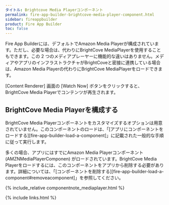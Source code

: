 ```yaml
---
タイトル: Brightcove Media Playerコンポーネント
permalink: fire-app-builder-brightcove-media-player-component.html
sidebar: fireappbuilder
product: Fire App Builder
toc: false
---
```


Fire App Builderには、デフォルトでAmazon Media Playerが構成されています。ただし、必要な場合は、代わりにBrightCove MediaPlayerを使用することもできます。この 2 つのメディアプレーヤーに機能的な違いはありません。メディアやアプリのインフラストラクチャがBrightCoveと密接に連携している場合は、Amazon Media Playerの代わりにBrightCove MediaPlayerをロードできます。

[Content Renderer] 画面の [Watch Now] ボタンをクリックすると、BrightCove Media Playerでコンテンツが再生されます。

## BrightCove Media Playerを構成する

BrightCove Media Playerコンポーネントをカスタマイズするオプションは用意されていません。このコンポーネントのロードは、「[アプリにコンポーネントをロードする][fire-app-builder-load-a-component]」に記載された一般的な手順に従って実行します。

多くの場合、アプリにはすでにAmazon Media Playerコンポーネント (AMZNMediaPlayerComponen) がロードされています。BrightCove Media Playerをロードするには、このコンポーネントをアプリから削除する必要があります。詳細については、「[コンポーネントを削除する][fire-app-builder-load-a-component#removeacomponent]」を参照してください。

{% include_relative componentnote_mediaplayer.html %}

{% include links.html %}
